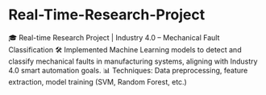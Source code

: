 # Real-Time-Research-Project
🎓 Real-time Research Project | Industry 4.0 – Mechanical Fault Classification 🛠️ Implemented Machine Learning models to detect and classify mechanical faults in manufacturing systems, aligning with Industry 4.0 smart automation goals. 📊 Techniques: Data preprocessing, feature extraction, model training (SVM, Random Forest, etc.)
